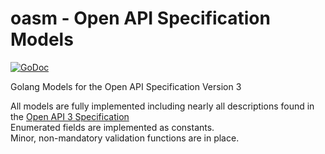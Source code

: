 # oasm - Open API Specification Models

[![GoDoc](https://godoc.org/github.com/tjbrockmeyer/oas?status.svg)](https://godoc.org/github.com/tjbrockmeyer/oas)

Golang Models for the Open API Specification Version 3

All models are fully implemented including nearly all descriptions found in the [Open API 3 Specification](https://github.com/OAI/OpenAPI-Specification/blob/master/versions/3.0.0.md)  
Enumerated fields are implemented as constants.  
Minor, non-mandatory validation functions are in place.
